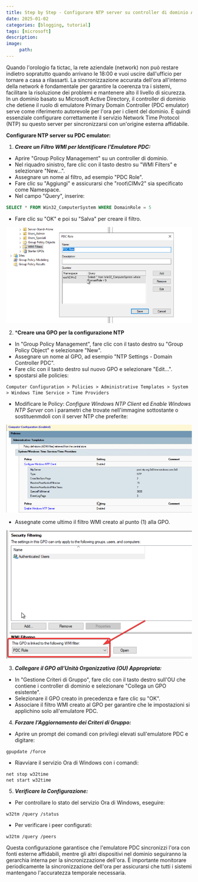 ```yaml
---
title: Step by Step - Configurare NTP server su controller di dominio Active Directory
date: 2025-01-02
categories: [blogging, tutorial]
tags: [microsoft]
description: 
image:
     path: 
---
```

Quando l'orologio fa tictac, la rete aziendale (network) non può restare indietro sopratutto quando arrivano le 18:00 e vuoi uscire dall'ufficio per tornare a casa a rilassarti. La sincronizzazione accurata dell'ora all'interno della network è fondamentale per garantire la coerenza tra i sistemi, facilitare la risoluzione dei problemi e mantenere alto il livello di sicurezza. 
In un dominio basato su Microsoft Active Directory, il controller di dominio che detiene il ruolo di emulatore Primary Domain Controller (PDC emulator) serve come riferimento autorevole per l'ora per i client del dominio. È quindi essenziale configurare correttamente il servizio Network Time Protocol (NTP) su questo server per sincronizzarsi con un'origine esterna affidabile.

**Configurare NTP server su PDC emulator:**

1. ***Creare un Filtro WMI per Identificare l'Emulatore PDC:***

- Aprire "Group Policy Management" su un controller di dominio.
- Nel riquadro sinistro, fare clic con il tasto destro su "WMI Filters" e selezionare "New...".
- Assegnare un nome al filtro, ad esempio "PDC Role".
- Fare clic su "Aggiungi" e assicurarsi che "root\CIMv2" sia specificato come Namespace.
- Nel campo "Query", inserire:

```sql
SELECT * FROM Win32_ComputerSystem WHERE DomainRole = 5
```
	 
- Fare clic su "OK" e poi su "Salva" per creare il filtro.

![Creazione filtro WMI](/assets/2025-01-02/image01.png) 

2. ***Creare una GPO per la configurazione NTP**

- In "Group Policy Management", fare clic con il tasto destro su "Group Policy Object" e selezionare "New".
- Assegnare un nome al GPO, ad esempio "NTP Settings - Domain Controller PDC".
- Fare clic con il tasto destro sul nuovo GPO e selezionare "Edit...".
- spostarsi alle policies:

```
Computer Configuration > Policies > Administrative Templates > System > Windows Time Service > Time Providers
```

- Modificare le Policy: *Configure Windows NTP Client* ed *Enable Windows NTP Server* con i parametri che trovate nell'immagine sottostante o sostituenmdoli con il server NTP che preferite:

![Policy NTP Server](/assets/2025-01-02/image02.png) 

- Assegnate come ultimo il filtro WMI creato al punto (1) alla GPO.

![Applicazione filtro WMI](/assets/2025-01-02/image03.png) 


3. ***Collegare il GPO all'Unità Organizzativa (OU) Appropriata:***

- In "Gestione Criteri di Gruppo", fare clic con il tasto destro sull'OU che contiene i controller di dominio e selezionare "Collega un GPO esistente".
- Selezionare il GPO creato in precedenza e fare clic su "OK".
- Associare il filtro WMI creato al GPO per garantire che le impostazioni si applichino solo all'emulatore PDC.

4. ***Forzare l'Aggiornamento dei Criteri di Gruppo:***

- Aprire un prompt dei comandi con privilegi elevati sull'emulatore PDC e digitare:

```
gpupdate /force
```

- Riavviare il servizio Ora di Windows con i comandi:

```
net stop w32time
net start w32time
```

5. ***Verificare la Configurazione:***

- Per controllare lo stato del servizio Ora di Windows, eseguire:

```
w32tm /query /status
```

- Per verificare i peer configurati:

```
w32tm /query /peers
```

Questa configurazione garantisce che l'emulatore PDC sincronizzi l'ora con fonti esterne affidabili, mentre gli altri dispositivi nel dominio seguiranno la gerarchia interna per la sincronizzazione dell'ora. È importante monitorare periodicamente la sincronizzazione dell'ora per assicurarsi che tutti i sistemi mantengano l'accuratezza temporale necessaria.